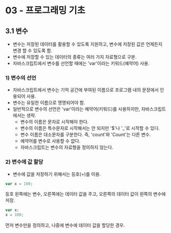 # 03 - 프로그래밍 기초


## 3.1 변수

- 변수는 저장된 데이터를 활용할 수 있도록 지원하고, 변수에 저장된 값은 언제든지 변경 할 수 있도록 함.
- 변수에 저장할 수 있는 데이터의 종류는 여러 가지 자료형으로 구분.
- 자바스크립트에서 변수를 선언할 때에는 'var'이라는 키워드(예약어) 사용.

### 1) 변수의 선언

- 자바스크립트에서 변수는 기억 공간에 부여된 이름으로 프로그램 내의 문장에서 인용되어 사용.
- 변수는 유일한 이름으로 명명되어야 함.
- 일반적으로 변수의 선언은 'var'이라는 예약어(키워드)를 사용하지만, 자바스크립트에서는 생략.
    - 변수의 이름은 문자로 시작해야 한다.
    - 변수의 이름은 특수문자로 시작해서는 안 되지만 '$'나 '_'로 시작할 수 있다.
    - 변수 이름은 대소문자를 구분한다. 즉, 'count'와 'Count'는 다른 변수.
    - 예약어를 변수로 사용할 수 없다.
    - 자바스크립트는 변수의 자료형을 정의하지 않는다.

### 2) 변수에 값 할당
- 변수에 값을 저장하기 위해서는 등호(=)를 이용.

```javascript
var x = 100;
```
등호 왼쪽에는 변수, 오른쪽에는 데이터 값을 주고, 오른쪽의 데이터 값이 왼쪽의 변수에 저장.


```javascript
var x;
x = 100;
```

먼저 변수만을 정의하고, 나중에 변수에 데이터 값을 할당한 경우.
